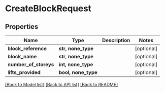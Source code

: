 # CreateBlockRequest


## Properties
Name | Type | Description | Notes
------------ | ------------- | ------------- | -------------
**block_reference** | **str, none_type** |  | [optional] 
**block_name** | **str, none_type** |  | [optional] 
**number_of_storeys** | **int, none_type** |  | [optional] 
**lifts_provided** | **bool, none_type** |  | [optional] 

[[Back to Model list]](../README.md#documentation-for-models) [[Back to API list]](../README.md#documentation-for-api-endpoints) [[Back to README]](../README.md)


